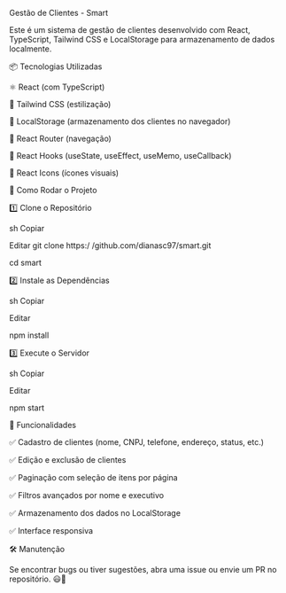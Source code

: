 Gestão de Clientes - Smart

Este é um sistema de gestão de clientes desenvolvido com React, TypeScript, Tailwind CSS e LocalStorage para armazenamento de dados localmente.

📦 Tecnologias Utilizadas

⚛ React (com TypeScript)

🎨 Tailwind CSS (estilização)

💾 LocalStorage (armazenamento dos clientes no navegador)

🚀 React Router (navegação)

🔄 React Hooks (useState, useEffect, useMemo, useCallback)

📌 React Icons (ícones visuais)



🚀 Como Rodar o Projeto

1️⃣ Clone o Repositório

sh
Copiar

Editar
git clone https:/
/github.com/dianasc97/smart.git

cd smart




2️⃣ Instale as Dependências

sh
Copiar

Editar

npm install

3️⃣ Execute o Servidor

sh
Copiar

Editar

npm start



📌 Funcionalidades

✅ Cadastro de clientes (nome, CNPJ, telefone, endereço, status, etc.)

✅ Edição e exclusão de clientes

✅ Paginação com seleção de itens por página

✅ Filtros avançados por nome e executivo

✅ Armazenamento dos dados no LocalStorage

✅ Interface responsiva



🛠️ Manutenção

Se encontrar bugs ou tiver sugestões, abra uma issue ou envie um PR no repositório. 😃🚀
